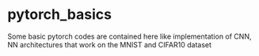 # pytorch_basics

Some basic pytorch codes are contained here like implementation of CNN, NN architectures that work on the MNIST and CIFAR10 dataset
